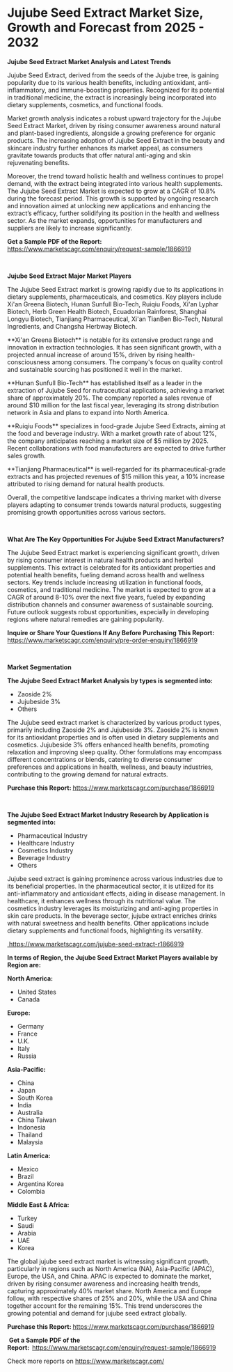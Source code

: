 <p><h1>Jujube Seed Extract Market Size, Growth and Forecast from 2025 - 2032</h1></p><p><strong>Jujube Seed Extract Market Analysis and Latest Trends</strong></p>
<p><p>Jujube Seed Extract, derived from the seeds of the Jujube tree, is gaining popularity due to its various health benefits, including antioxidant, anti-inflammatory, and immune-boosting properties. Recognized for its potential in traditional medicine, the extract is increasingly being incorporated into dietary supplements, cosmetics, and functional foods. </p><p>Market growth analysis indicates a robust upward trajectory for the Jujube Seed Extract Market, driven by rising consumer awareness around natural and plant-based ingredients, alongside a growing preference for organic products. The increasing adoption of Jujube Seed Extract in the beauty and skincare industry further enhances its market appeal, as consumers gravitate towards products that offer natural anti-aging and skin rejuvenating benefits.</p><p>Moreover, the trend toward holistic health and wellness continues to propel demand, with the extract being integrated into various health supplements. The Jujube Seed Extract Market is expected to grow at a CAGR of 10.8% during the forecast period. This growth is supported by ongoing research and innovation aimed at unlocking new applications and enhancing the extract’s efficacy, further solidifying its position in the health and wellness sector. As the market expands, opportunities for manufacturers and suppliers are likely to increase significantly.</p></p>
<p><strong>Get a Sample PDF of the Report:&nbsp;</strong> <a href="https://www.marketscagr.com/enquiry/request-sample/1866919?utm_campaign=3001&utm_medium=2&utm_source=Github&utm_content=ia&utm_term=02042025&utm_id=jujube-seed-extract">https://www.marketscagr.com/enquiry/request-sample/1866919</a></p>
<p>&nbsp;</p>
<p><strong>Jujube Seed Extract Major Market Players</strong></p>
<p><p>The Jujube Seed Extract market is growing rapidly due to its applications in dietary supplements, pharmaceuticals, and cosmetics. Key players include Xi'an Greena Biotech, Hunan Sunfull Bio-Tech, Ruiqiu Foods, Xi'an Lyphar Biotech, Herb Green Health Biotech, Ecuadorian Rainforest, Shanghai Longyu Biotech, Tianjiang Pharmaceutical, Xi'an TianBen Bio-Tech, Natural Ingredients, and Changsha Herbway Biotech.</p><p>**Xi'an Greena Biotech** is notable for its extensive product range and innovation in extraction technologies. It has seen significant growth, with a projected annual increase of around 15%, driven by rising health-consciousness among consumers. The company's focus on quality control and sustainable sourcing has positioned it well in the market.</p><p>**Hunan Sunfull Bio-Tech** has established itself as a leader in the extraction of Jujube Seed for nutraceutical applications, achieving a market share of approximately 20%. The company reported a sales revenue of around $10 million for the last fiscal year, leveraging its strong distribution network in Asia and plans to expand into North America.</p><p>**Ruiqiu Foods** specializes in food-grade Jujube Seed Extracts, aiming at the food and beverage industry. With a market growth rate of about 12%, the company anticipates reaching a market size of $5 million by 2025. Recent collaborations with food manufacturers are expected to drive further sales growth.</p><p>**Tianjiang Pharmaceutical** is well-regarded for its pharmaceutical-grade extracts and has projected revenues of $15 million this year, a 10% increase attributed to rising demand for natural health products.</p><p>Overall, the competitive landscape indicates a thriving market with diverse players adapting to consumer trends towards natural products, suggesting promising growth opportunities across various sectors.</p></p>
<p>&nbsp;</p>
<p><strong>What Are The Key Opportunities For Jujube Seed Extract Manufacturers?</strong></p>
<p><p>The Jujube Seed Extract market is experiencing significant growth, driven by rising consumer interest in natural health products and herbal supplements. This extract is celebrated for its antioxidant properties and potential health benefits, fueling demand across health and wellness sectors. Key trends include increasing utilization in functional foods, cosmetics, and traditional medicine. The market is expected to grow at a CAGR of around 8-10% over the next five years, fueled by expanding distribution channels and consumer awareness of sustainable sourcing. Future outlook suggests robust opportunities, especially in developing regions where natural remedies are gaining popularity.</p></p>
<p><strong>Inquire or Share Your Questions If Any Before Purchasing This Report:</strong> <a href="https://www.marketscagr.com/enquiry/pre-order-enquiry/1866919?utm_campaign=3001&utm_medium=2&utm_source=Github&utm_content=ia&utm_term=02042025&utm_id=jujube-seed-extract">https://www.marketscagr.com/enquiry/pre-order-enquiry/1866919</a></p>
<p>&nbsp;</p>
<p><strong>Market Segmentation</strong></p>
<p><strong>The Jujube Seed Extract Market Analysis by types is segmented into:</strong></p>
<p><ul><li>Zaoside 2%</li><li>Jujubeside 3%</li><li>Others</li></ul></p>
<p><p>The Jujube seed extract market is characterized by various product types, primarily including Zaoside 2% and Jujubeside 3%. Zaoside 2% is known for its antioxidant properties and is often used in dietary supplements and cosmetics. Jujubeside 3% offers enhanced health benefits, promoting relaxation and improving sleep quality. Other formulations may encompass different concentrations or blends, catering to diverse consumer preferences and applications in health, wellness, and beauty industries, contributing to the growing demand for natural extracts.</p></p>
<p><strong>Purchase this Report:&nbsp;</strong><a href="https://www.marketscagr.com/purchase/1866919?utm_campaign=3001&utm_medium=2&utm_source=Github&utm_content=ia&utm_term=02042025&utm_id=jujube-seed-extract">https://www.marketscagr.com/purchase/1866919</a></p>
<p>&nbsp;</p>
<p><strong>The Jujube Seed Extract Market Industry Research by Application is segmented into:</strong></p>
<p><ul><li>Pharmaceutical Industry</li><li>Healthcare Industry</li><li>Cosmetics Industry</li><li>Beverage Industry</li><li>Others</li></ul></p>
<p><p>Jujube seed extract is gaining prominence across various industries due to its beneficial properties. In the pharmaceutical sector, it is utilized for its anti-inflammatory and antioxidant effects, aiding in disease management. In healthcare, it enhances wellness through its nutritional value. The cosmetics industry leverages its moisturizing and anti-aging properties in skin care products. In the beverage sector, jujube extract enriches drinks with natural sweetness and health benefits. Other applications include dietary supplements and functional foods, highlighting its versatility.</p></p>
<p><a href="https://www.marketscagr.com/jujube-seed-extract-r1866919?utm_campaign=3001&utm_medium=2&utm_source=Github&utm_content=ia&utm_term=02042025&utm_id=jujube-seed-extract">&nbsp;https://www.marketscagr.com/jujube-seed-extract-r1866919</a></p>
<p><strong>In terms of Region, the Jujube Seed Extract Market Players available by Region are:</strong></p>
<p>
    <p> <strong> North America: </strong>
        <ul>
            <li>United States</li>
            <li>Canada</li>
        </ul>
        </p> 
    <p> <strong> Europe: </strong>
        <ul>
            <li>Germany</li>
            <li>France</li>
            <li>U.K.</li>
            <li>Italy</li>
            <li>Russia</li>
        </ul>
        </p> 
    <p> <strong> Asia-Pacific: </strong>
        <ul>
            <li>China</li>
            <li>Japan</li>
            <li>South Korea</li>
            <li>India</li>
            <li>Australia</li>
            <li>China Taiwan</li>
            <li>Indonesia</li>
            <li>Thailand</li>
            <li>Malaysia</li>
        </ul>
        </p> 
    <p> <strong> Latin America: </strong>
        <ul>
            <li>Mexico</li>
            <li>Brazil</li>
            <li>Argentina Korea</li>
            <li>Colombia</li>
        </ul>
        </p> 
    <p> <strong> Middle East & Africa: </strong>
        <ul>
            <li>Turkey</li>
            <li>Saudi</li>
            <li>Arabia</li>
            <li>UAE</li>
            <li>Korea</li>
        </ul>
    </p>
    </p>
<p><p>The global jujube seed extract market is witnessing significant growth, particularly in regions such as North America (NA), Asia-Pacific (APAC), Europe, the USA, and China. APAC is expected to dominate the market, driven by rising consumer awareness and increasing health trends, capturing approximately 40% market share. North America and Europe follow, with respective shares of 25% and 20%, while the USA and China together account for the remaining 15%. This trend underscores the growing potential and demand for jujube seed extract globally.</p></p>
<p><strong>Purchase this Report: </strong><a href="https://www.marketscagr.com/purchase/1866919?utm_campaign=3001&utm_medium=2&utm_source=Github&utm_content=ia&utm_term=02042025&utm_id=jujube-seed-extract">https://www.marketscagr.com/purchase/1866919</a></p>
<p>&nbsp;<strong>Get a Sample PDF of the Report:&nbsp;&nbsp;</strong><a href="https://www.marketscagr.com/enquiry/request-sample/1866919?utm_campaign=3001&utm_medium=2&utm_source=Github&utm_content=ia&utm_term=02042025&utm_id=jujube-seed-extract">https://www.marketscagr.com/enquiry/request-sample/1866919</a></p>
<p><strong></strong></p>
<p>Check more reports on <a href="https://www.marketscagr.com/?utm_campaign=3001&utm_medium=2&utm_source=Github&utm_content=ia&utm_term=02042025&utm_id=jujube-seed-extract">https://www.marketscagr.com/</a></p>